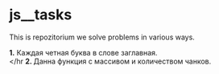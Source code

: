 # js__tasks

This is repozitorium we solve problems in various ways.

<b>1.</b> Каждая четная буква в слове заглавная.</br></hr
<b>2. </b>Данна функция с массивом и количеством чанков.
